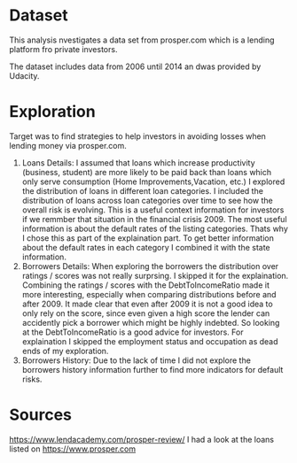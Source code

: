 # Dataset
This analysis nvestigates a data set from prosper.com which is a lending platform fro private investors.

The dataset includes data from 2006 until 2014 an dwas provided by Udacity.

# Exploration
Target was to find strategies to help investors in avoiding losses when lending money via prosper.com.
1. Loans Details: 
I assumed that loans which increase productivity (business, student) are more likely to be paid back than loans which only serve consumption (Home Improvements,Vacation, etc.) I explored the distribution of loans in different loan categories. I included the distribution of loans across loan categories over time to see how the overall risk is evolving. This is a useful context information for investors if we remmber that situation in the financial crisis 2009.
The most useful information is about the default rates of the listing categories. Thats why I chose this as part of the explaination part.
To get better information about the default rates in each category I combined it with the state information. 
2. Borrowers Details: 
When exploring the borrowers the distribution over ratings / scores was not really surprsing. I skipped it for the explaination.
Combining the ratings / scores with the DebtToIncomeRatio made it more interesting, especially when comparing distributions before and after 2009. It made clear that even after 2009 it is not a good idea to only rely on the score, since even given a high score the lender can accidently pick a borrower which might be highly indebted. So looking at the DebtToIncomeRatio is a good advice for investors.
For explaination I skipped the employment status and occupation as dead ends of my exploration.
3. Borrowers History:
Due to the lack of time I did not explore the borrowers history information further to find more indicators for default risks.

# Sources
https://www.lendacademy.com/prosper-review/
I had a look at the loans listed on https://www.prosper.com